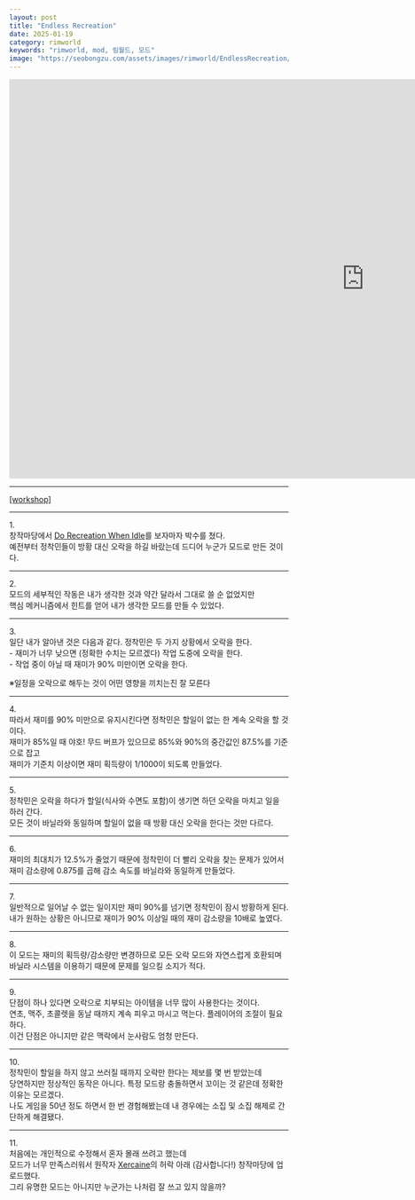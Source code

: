 ```yaml
---
layout: post
title: "Endless Recreation"
date: 2025-01-19
category: rimworld
keywords: "rimworld, mod, 림월드, 모드"
image: "https://seobongzu.com/assets/images/rimworld/EndlessRecreation/EndlessRecreation.webp"
---
```

<iframe src="https://www.youtube-nocookie.com/embed/SU4R6RBrG98?si=nzD0KP-KvhB5DUOV" width=1280px height=720px title="Endless Recreation" frameborder="0" allow="accelerometer; autoplay; clipboard-write; encrypted-media; gyroscope; picture-in-picture; web-share" loading="lazy" referrerpolicy="strict-origin-when-cross-origin" allowfullscreen></iframe>
<p>
<hr>
<span class="download-box"><a href="https://steamcommunity.com/sharedfiles/filedetails/?id=3410477716" target="_blank">[workshop]</a></span>
<hr>
</p>
<div class="half-space"></div>
<p>
1.<br>
창작마당에서 <a href="https://steamcommunity.com/sharedfiles/filedetails/?id=3368214339" target="_blank">Do Recreation When Idle</a>를 보자마자 박수를 쳤다.<br>
예전부터 정착민들이 방황 대신 오락을 하길 바랐는데 드디어 누군가 모드로 만든 것이다.
</p>
<div class="half-space"></div><hr><div class="half-space"></div>
<p>
2.<br>
모드의 세부적인 작동은 내가 생각한 것과 약간 달라서 그대로 쓸 순 없었지만<br>
핵심 메커니즘에서 힌트를 얻어 내가 생각한 모드를 만들 수 있었다.
</p>
<div class="half-space"></div><hr><div class="half-space"></div>
<p>
3.<br>
일단 내가 알아낸 것은 다음과 같다. 정착민은 두 가지 상황에서 오락을 한다.<br>
- 재미가 너무 낮으면 (정확한 수치는 모르겠다) 작업 도중에 오락을 한다.<br>
- 작업 중이 아닐 때 재미가 90% 미만이면 오락을 한다.<br>
<div class="half-space"></div>
※일정을 오락으로 해두는 것이 어떤 영향을 끼치는진 잘 모른다
</p>
<div class="half-space"></div><hr><div class="half-space"></div>
<p>
4.<br>
따라서 재미를 90% 미만으로 유지시킨다면 정착민은 할일이 없는 한 계속 오락을 할 것이다.<br>
재미가 85%일 때 야호! 무드 버프가 있으므로 85%와 90%의 중간값인 87.5%를 기준으로 잡고<br>
재미가 기준치 이상이면 재미 획득량이 1/1000이 되도록 만들었다.
</p>
<div class="half-space"></div><hr><div class="half-space"></div>
<p>
5.<br>
정착민은 오락을 하다가 할일(식사와 수면도 포함)이 생기면 하던 오락을 마치고 일을 하러 간다.<br>
모든 것이 바닐라와 동일하며 할일이 없을 때 방황 대신 오락을 한다는 것만 다르다.
</p>
<div class="half-space"></div><hr><div class="half-space"></div>
<p>
6.<br>
재미의 최대치가 12.5%가 줄었기 때문에 정착민이 더 빨리 오락을 찾는 문제가 있어서<br>
재미 감소량에 0.875를 곱해 감소 속도를 바닐라와 동일하게 만들었다.
</p>
<div class="half-space"></div><hr><div class="half-space"></div>
<p>
7.<br>
일반적으로 일어날 수 없는 일이지만 재미 90%를 넘기면 정착민이 잠시 방황하게 된다.<br>
내가 원하는 상황은 아니므로 재미가 90% 이상일 때의 재미 감소량을 10배로 높였다.
</p>
<div class="half-space"></div><hr><div class="half-space"></div>
<p>
8.<br>
이 모드는 재미의 획득량/감소량만 변경하므로 모든 오락 모드와 자연스럽게 호환되며<br>
바닐라 시스템을 이용하기 때문에 문제를 일으킬 소지가 적다.
</p>
<div class="half-space"></div><hr><div class="half-space"></div>
<p>
9.<br>
단점이 하나 있다면 오락으로 치부되는 아이템을 너무 많이 사용한다는 것이다.<br>
연초, 맥주, 초콜렛을 동날 때까지 계속 피우고 마시고 먹는다. 플레이어의 조절이 필요하다.<br>
이건 단점은 아니지만 같은 맥락에서 눈사람도 엄청 만든다.
</p>
<div class="half-space"></div><hr><div class="half-space"></div>
<p>
10.<br>
정착민이 할일을 하지 않고 쓰러질 때까지 오락만 한다는 제보를 몇 번 받았는데<br>
당연하지만 정상적인 동작은 아니다. 특정 모드랑 충돌하면서 꼬이는 것 같은데 정확한 이유는 모르겠다.<br>
나도 게임을 50년 정도 하면서 한 번 경험해봤는데 내 경우에는 소집 및 소집 해제로 간단하게 해결됐다.
</p>
<div class="half-space"></div><hr><div class="half-space"></div>
<p>
11.<br>
처음에는 개인적으로 수정해서 혼자 몰래 쓰려고 했는데<br>
모드가 너무 만족스러워서 원작자 <a href="https://steamcommunity.com/profiles/76561198062265145/myworkshopfiles/?appid=294100" target="_blank">Xercaine</a>의 허락 아래 (감사합니다!) 창작마당에 업로드했다.<br>
그리 유명한 모드는 아니지만 누군가는 나처럼 잘 쓰고 있지 않을까?
</p>